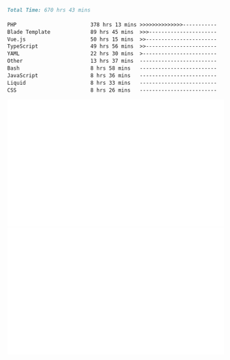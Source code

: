 <!--START_SECTION:waka-->

```markdown
Total Time: 670 hrs 43 mins

PHP                        378 hrs 13 mins >>>>>>>>>>>>>>-----------   55.27 %
Blade Template             89 hrs 45 mins  >>>----------------------   13.12 %
Vue.js                     50 hrs 15 mins  >>-----------------------   07.34 %
TypeScript                 49 hrs 56 mins  >>-----------------------   07.30 %
YAML                       22 hrs 30 mins  >------------------------   03.29 %
Other                      13 hrs 37 mins  -------------------------   01.99 %
Bash                       8 hrs 58 mins   -------------------------   01.31 %
JavaScript                 8 hrs 36 mins   -------------------------   01.26 %
Liquid                     8 hrs 33 mins   -------------------------   01.25 %
CSS                        8 hrs 26 mins   -------------------------   01.23 %
```

<!--END_SECTION:waka-->
<p align="center">
    <img src="https://raw.githubusercontent.com/rjp2525/rjp2525/output/generated/overview.svg">
    <img src="https://raw.githubusercontent.com/rjp2525/rjp2525/output/generated/languages.svg">
</p>
